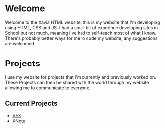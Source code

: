 # Welcome
Welcome to the Xavia HTML website, this is my website that I'm developing using HTML, CSS and JS. I had a small bit of experince developing sites in School but not much, meaning i've had to self-teach most of what I know. There's probably better ways for me to code my website, any suggestions are welcomed.

# Projects
I use my website for projects that i'm currently and previously worked on. These Projects can then be shared with the world through my website allowing me to communicate to everyone.

## Current Projects
- [VEX](assets/md/VEX.md)
- [XNote](assets/md/XNote.md)
